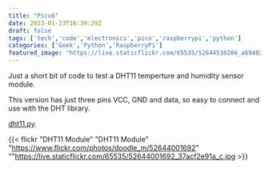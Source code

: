 ```yaml
---
title: "Pico6"
date: 2023-01-23T16:39:29Z
draft: false
tags: ['tech','code','electronics','pico','raspberrypi','python']
categories: ['Geek','Python','RaspberryPi']
featured_image: "https://live.staticflickr.com/65535/52644510266_a694023ca0_z.jpg"
---
```


Just a short bit of code to test a DHT11 temperture and humidity sensor module.

This version has just three pins VCC, GND and data, so easy to connect and use with the DHT library.

[dht11.py](https://github.com/alastairhm/pico_w/blob/main/dht11.py).



{{< flickr "DHT11 Module"
           "DHT11 Module"
           "https://www.flickr.com/photos/doodle_m/52644001692"
           ""https://live.staticflickr.com/65535/52644001692_37acf2e91a_c.jpg >}}

